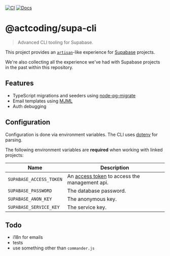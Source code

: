 [![CI](https://github.com/actcoding/supa-cli/actions/workflows/ci.yml/badge.svg)](https://github.com/actcoding/supa-cli/actions/workflows/ci.yml)
[![Docs](https://github.com/actcoding/supa-cli/actions/workflows/docs.yml/badge.svg)](https://github.com/actcoding/supa-cli/actions/workflows/docs.yml)

# @actcoding/supa-cli

> Advanced CLI tooling for Supabase.

This project provides an [`artisan`](https://laravel.com/docs/artisan)-like experience
for [Supabase](https://supabase.com/) projects.

We're also collecting all the experience we've had with Supabase projects in the past within this repository.

## Features

- TypeScript migrations and seeders using [node-pg-migrate](https://github.com/salsita/node-pg-migrate)
- Email templates using [MJML](https://mjml.io/)
- Auth debugging

## Configuration

Configuration is done via environment variables. The CLI uses [dotenv](https://www.npmjs.com/package/dotenv) for parsing.

The following environment variables are **required** when working with linked projects:

| Name | Description |
| --- | --- |
| `SUPABASE_ACCESS_TOKEN` | An [access token](https://supabase.com/dashboard/account/tokens) to access the management api. |
| `SUPABASE_PASSWORD` | The database password. |
| `SUPABASE_ANON_KEY` | The anonymous key. |
| `SUPABASE_SERVICE_KEY` | The service key. |

## Todo

- i18n for emails
- tests
- use something other than `commander.js`
